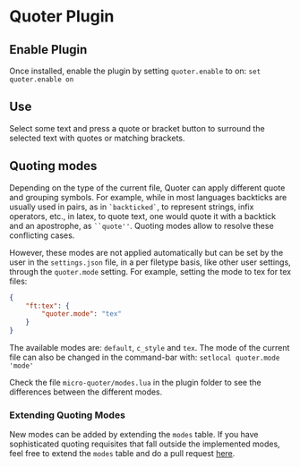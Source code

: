 # Quoter Plugin

## Enable Plugin

Once installed, enable the plugin by setting `quoter.enable` to on:
`set quoter.enable on`

## Use

Select some text and press a quote or bracket button to surround the 
selected text with quotes or matching brackets.

## Quoting modes

Depending on the type of the current file, Quoter can apply different quote and
grouping symbols. For example, while in most languages backticks are usually
used in pairs, as in `` `backticked` ``, to represent strings, infix operators,
etc., in latex, to quote text, one would quote it with a backtick and an
apostrophe, as ` ``quote'' `. Quoting modes allow to resolve these conflicting
cases. 

However, these modes are not applied automatically but can be set by the user
in the `settings.json` file, in a per filetype basis, like other user settings,
through the `quoter.mode` setting. For example, setting the mode to tex for tex
files:

```json
{
    "ft:tex": {
        "quoter.mode": "tex"
    }
}
```

The available modes are: `default`, `c_style` and `tex`. The mode of the
current file can also be changed in the command-bar with:
`setlocal quoter.mode 'mode'`

Check the file `micro-quoter/modes.lua` in the plugin folder to see the
differences between the different modes. 

### Extending Quoting Modes

New modes can be added by extending the `modes` table. If you have sophisticated
quoting requisites that fall outside the implemented modes, feel free to extend
the `modes` table and do a pull request [here](https://github.com/sparques/micro-quoter).
